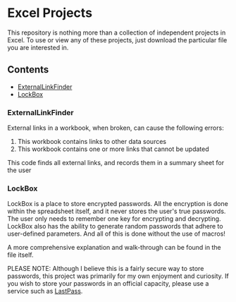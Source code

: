 # Excel Projects

This repository is nothing more than a collection of independent projects in Excel. To use or view 
any of these projects, just download the particular file you are interested in.

## Contents

* [ExternalLinkFinder](#externallinkfinder)
* [LockBox](#lockbox)

### ExternalLinkFinder

External links in a workbook, when broken, can cause the following errors:

1. This workbook contains links to other data sources
2. This workbook contains one or more links that cannot be updated

This code finds all external links, and records them in a summary sheet for the user

### LockBox

LockBox is a place to store encrypted passwords. All the encryption is done within the spreadsheet
itself, and it never stores the user's true passwords. The user only needs to remember one key for 
encrypting and decrypting. LockBox also has the ability to generate random passwords that adhere 
to user-defined parameters. And all of this is done without the use of macros!

A more comprehensive explanation and walk-through can be found in the file itself.

PLEASE NOTE: Although I believe this is a fairly secure way to store passwords, this project was
primarily for my own enjoyment and curiosity. If you wish to store your passwords in an official
capacity, please use a service such as [LastPass](https://www.lastpass.com/).
